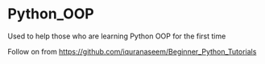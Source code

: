 # Python_OOP

Used to help those who are learning Python OOP for the first time


Follow on from https://github.com/iquranaseem/Beginner_Python_Tutorials
